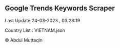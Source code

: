 

## Google Trends Keywords Scraper 
 
Last Update 24-03-2023 , 03:23:19

Country List :
VIETNAM.json



© Abdul Muttaqin 
